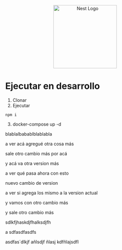 <p align="center">
  <a href="http://nestjs.com/" target="blank"><img src="https://nestjs.com/img/logo-small.svg" width="200" alt="Nest Logo" /></a>
</p>

[circleci-image]: https://img.shields.io/circleci/build/github/nestjs/nest/master?token=abc123def456
[circleci-url]: https://circleci.com/gh/nestjs/nest

 
# Ejecutar en desarrollo
1. Clonar
2. Ejecutar
```
npm i
```
3. docker-compose up -d


blablalbabablblablabla

a ver acá agregué otra cosa más

sale otro cambio más por acá


y acá va otra version más

a ver qué pasa ahora con esto

nuevo cambio de version

a ver si agrega los mismo a la version actual

y vamos con otro cambio más


y sale otro cambio más

sdlkfjhaskdjfhalksdjfh

a
sdfasdfasdfs

asdfas´dlkjf añlsdjf ñlasj kdfñlajsdfl